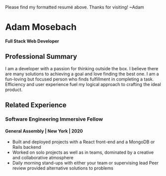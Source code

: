 Please find my formatted resumé above.  Thanks for visiting!  ~Adam 

# Adam Mosebach
#### Full Stack Web Developer

## Professional Summary
I am a developer with a passion for thinking outside the box. I believe there are many solutions to achieving a goal and love finding the best one.  I am a fun-loving but focused person who finds fulfillment in completing a task. Efficiency and user experience fuel my logical approach to crafting the ideal product.

## Related Experience

### Software Engineering Immersive Fellow
#### General Assembly | New York | 2020

* Built and deployed projects with a React front-end and a MongoDB or Rails backend
* Worked on solo projects as well as in teams, dominated by a creative and collaborative atmosphere
* Daily morning stand-ups with either your team or supervising lead
Peer review provided alternative solutions to problems